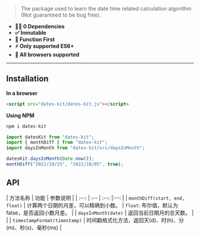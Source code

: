 > The package used to learn the date time related calculation algorithm (Not guaranteed to be bug free).

* **💪🏻 0 Dependencies**
* **✅ Inmutable**
* **🎯 Function First**
* **⚡️ Only supported ES6+**
* **🎉 All browsers supported**

---

## Installation

**In a browser**

```html
<script src="dates-kit/dates-kit.js"></script>
```

**Using NPM**

```bash
npm i dates-kit
```

```js
import datesKit from "dates-kit";
import { monthDiff } from "dates-kit";
import daysInMonth from "dates-kit/src/daysInMonth";

datesKit.daysInMonth(Date.now());
monthDiff("2022/10/15", "2022/10/05", true);
```

## API

| 方法名称 | 功能 | 参数说明 | 
| :--: | :-- | :--: |:--: |
| `monthDiff(start, end, float)` | 计算两个日期的月差，可以精确到小数。 | `float`: 布尔值，默认为 false，是否返回小数月差。 |
| `daysInMonth(date)` | 返回当前日期月的总天数。 |  |
| `timestampFormat(timestamp)` | 时间戳格式化方法，返回天(d)、时(h)、分(m)、秒(s)、毫秒(ms) |